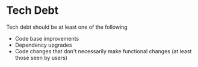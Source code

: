# Tech Debt

Tech debt should be at least one of the following

- Code base improvements
- Dependency upgrades
- Code changes that don't necessarily make functional changes (at least those seen by users)
